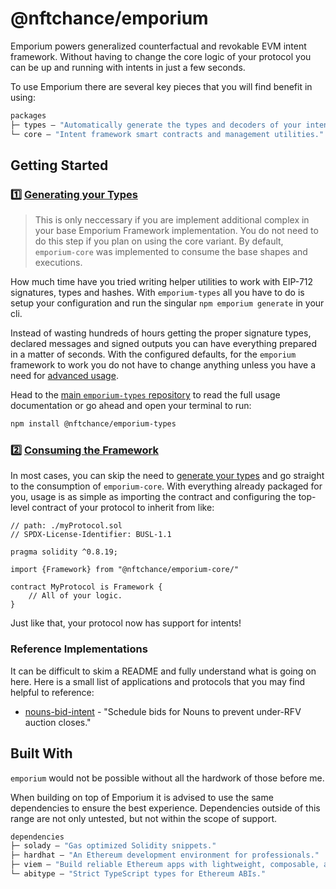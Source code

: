 # @nftchance/emporium

Emporium powers generalized counterfactual and revokable EVM intent framework. Without having to change the core logic of your protocol you can be up and running with intents in just a few seconds.

To use Emporium there are several key pieces that you will find benefit in using:

```ml
packages
├─ types — "Automatically generate the types and decoders of your intent framework."
└─ core — "Intent framework smart contracts and management utilities."
```

## Getting Started

### 1️⃣ [Generating your Types](https://github.com/nftchance/emporium-types)

> This is only neccessary if you are implement additional complex in your base Emporium Framework implementation. You do not need to do this step if you plan on using the core variant. By default, `emporium-core` was implemented to consume the base shapes and executions.

How much time have you tried writing helper utilities to work with EIP-712 signatures, types and hashes. With `emporium-types` all you have to do is setup your configuration and run the singular `npm emporium generate` in your cli.

Instead of wasting hundreds of hours getting the proper signature types, declared messages and signed outputs you can have everything prepared in a matter of seconds. With the configured defaults, for the `emporium` framework to work you do not have to change anything unless you have a need for [advanced usage](https://github.com/nftchance/emporium-types#advanced-usage-adding-your-types).

Head to the [main `emporium-types` repository](https://github.com/nftchance/emporium-types) to read the full usage documentation or go ahead and open your terminal to run:

```bash
npm install @nftchance/emporium-types
```

### 2️⃣ [Consuming the Framework](https://github.com/nftchance/emporium-core)

In most cases, you can skip the need to [generate your types]() and go straight to the consumption of `emporium-core`. With everything already packaged for you, usage is as simple as importing the contract and configuring the top-level contract of your protocol to inherit from like:

```solidity
// path: ./myProtocol.sol
// SPDX-License-Identifier: BUSL-1.1

pragma solidity ^0.8.19;

import {Framework} from "@nftchance/emporium-core/"

contract MyProtocol is Framework {
    // All of your logic.
}
```

Just like that, your protocol now has support for intents!

### Reference Implementations

It can be difficult to skim a README and fully understand what is going on here. Here is a small list of applications and protocols that you may find helpful to reference:

-   [nouns-bid-intent](https://github.com/nftchance/nouns-bid-intent) - "Schedule bids for Nouns to prevent under-RFV auction closes."

## Built With

`emporium` would not be possible without all the hardwork of those before me.

When building on top of Emporium it is advised to use the same dependencies to ensure the best experience. Dependencies outside of this range are not only untested, but not within the scope of support.

```ml
dependencies
├─ solady — "Gas optimized Solidity snippets."
├─ hardhat — "An Ethereum development environment for professionals."
├─ viem — "Build reliable Ethereum apps with lightweight, composable, and type-safe modules"
└─ abitype — "Strict TypeScript types for Ethereum ABIs."
```
